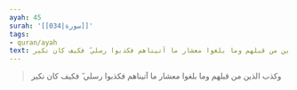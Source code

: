 ```yaml
---
ayah: 45
surah: '[[034|سورة]]'
tags:
- quran/ayah
text: وكذب الذين من قبلهم وما بلغوا معشار ما آتيناهم فكذبوا رسلي ۖ فكيف كان نكير
---
```

> وكذب الذين من قبلهم وما بلغوا معشار ما آتيناهم فكذبوا رسلي ۖ فكيف كان نكير
